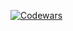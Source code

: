 [![Codewars](https://www.codewars.com/users/Marat_Akhalov/badges/micro)](https://www.codewars.com/users/Marat_Akhalov/completed)

